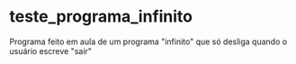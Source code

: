# teste_programa_infinito
Programa feito em aula de um programa "infinito" que só desliga quando o usuário escreve "sair"
